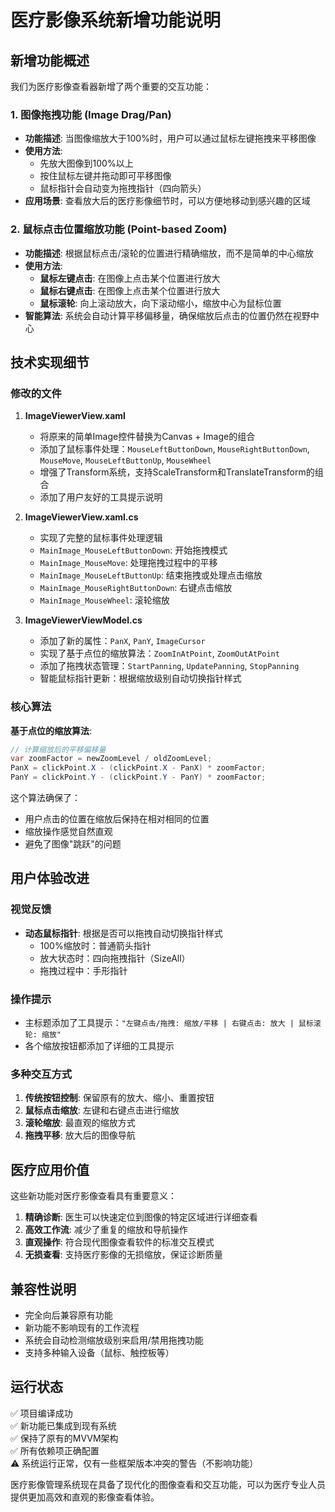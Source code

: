 # 医疗影像系统新增功能说明

## 新增功能概述

我们为医疗影像查看器新增了两个重要的交互功能：

### 1. 图像拖拽功能 (Image Drag/Pan)
- **功能描述**: 当图像缩放大于100%时，用户可以通过鼠标左键拖拽来平移图像
- **使用方法**: 
  - 先放大图像到100%以上
  - 按住鼠标左键并拖动即可平移图像
  - 鼠标指针会自动变为拖拽指针（四向箭头）
- **应用场景**: 查看放大后的医疗影像细节时，可以方便地移动到感兴趣的区域

### 2. 鼠标点击位置缩放功能 (Point-based Zoom)
- **功能描述**: 根据鼠标点击/滚轮的位置进行精确缩放，而不是简单的中心缩放
- **使用方法**:
  - **鼠标左键点击**: 在图像上点击某个位置进行放大
  - **鼠标右键点击**: 在图像上点击某个位置进行放大
  - **鼠标滚轮**: 向上滚动放大，向下滚动缩小，缩放中心为鼠标位置
- **智能算法**: 系统会自动计算平移偏移量，确保缩放后点击的位置仍然在视野中心

## 技术实现细节

### 修改的文件

1. **ImageViewerView.xaml**
   - 将原来的简单Image控件替换为Canvas + Image的组合
   - 添加了鼠标事件处理：`MouseLeftButtonDown`, `MouseRightButtonDown`, `MouseMove`, `MouseLeftButtonUp`, `MouseWheel`
   - 增强了Transform系统，支持ScaleTransform和TranslateTransform的组合
   - 添加了用户友好的工具提示说明

2. **ImageViewerView.xaml.cs**
   - 实现了完整的鼠标事件处理逻辑
   - `MainImage_MouseLeftButtonDown`: 开始拖拽模式
   - `MainImage_MouseMove`: 处理拖拽过程中的平移
   - `MainImage_MouseLeftButtonUp`: 结束拖拽或处理点击缩放
   - `MainImage_MouseRightButtonDown`: 右键点击缩放
   - `MainImage_MouseWheel`: 滚轮缩放

3. **ImageViewerViewModel.cs**
   - 添加了新的属性：`PanX`, `PanY`, `ImageCursor`
   - 实现了基于点位的缩放算法：`ZoomInAtPoint`, `ZoomOutAtPoint`
   - 添加了拖拽状态管理：`StartPanning`, `UpdatePanning`, `StopPanning`
   - 智能鼠标指针更新：根据缩放级别自动切换指针样式

### 核心算法

**基于点位的缩放算法**:
```csharp
// 计算缩放后的平移偏移量
var zoomFactor = newZoomLevel / oldZoomLevel;
PanX = clickPoint.X - (clickPoint.X - PanX) * zoomFactor;
PanY = clickPoint.Y - (clickPoint.Y - PanY) * zoomFactor;
```

这个算法确保了：
- 用户点击的位置在缩放后保持在相对相同的位置
- 缩放操作感觉自然直观
- 避免了图像"跳跃"的问题

## 用户体验改进

### 视觉反馈
- **动态鼠标指针**: 根据是否可以拖拽自动切换指针样式
  - 100%缩放时：普通箭头指针
  - 放大状态时：四向拖拽指针（SizeAll）
  - 拖拽过程中：手形指针

### 操作提示
- 主标题添加了工具提示：`"左键点击/拖拽: 缩放/平移 | 右键点击: 放大 | 鼠标滚轮: 缩放"`
- 各个缩放按钮都添加了详细的工具提示

### 多种交互方式
1. **传统按钮控制**: 保留原有的放大、缩小、重置按钮
2. **鼠标点击缩放**: 左键和右键点击进行缩放
3. **滚轮缩放**: 最直观的缩放方式
4. **拖拽平移**: 放大后的图像导航

## 医疗应用价值

这些新功能对医疗影像查看具有重要意义：

1. **精确诊断**: 医生可以快速定位到图像的特定区域进行详细查看
2. **高效工作流**: 减少了重复的缩放和导航操作
3. **直观操作**: 符合现代图像查看软件的标准交互模式
4. **无损查看**: 支持医疗影像的无损缩放，保证诊断质量

## 兼容性说明

- 完全向后兼容原有功能
- 新功能不影响现有的工作流程
- 系统会自动检测缩放级别来启用/禁用拖拽功能
- 支持多种输入设备（鼠标、触控板等）

## 运行状态

✅ 项目编译成功  
✅ 新功能已集成到现有系统  
✅ 保持了原有的MVVM架构  
✅ 所有依赖项正确配置  
⚠️ 系统运行正常，仅有一些框架版本冲突的警告（不影响功能）

医疗影像管理系统现在具备了现代化的图像查看和交互功能，可以为医疗专业人员提供更加高效和直观的影像查看体验。